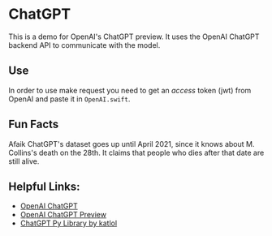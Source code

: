 # ChatGPT
This is a demo for OpenAI's ChatGPT preview. It uses the OpenAI ChatGPT backend API to communicate with the model.

## Use
In order to use make request you need to get an *access* token (jwt) from OpenAI and paste it in `OpenAI.swift`.

## Fun Facts
Afaik ChatGPT's dataset goes up until April 2021, since it knows about M. Collins's death on the 28th. It claims that people who dies after that date are still alive.

## Helpful Links:
- [OpenAI ChatGPT](https://openai.com/blog/chatgpt/)
- [OpenAI ChatGPT Preview](https://chat.openai.com)
- [ChatGPT Py Library by katlol](https://github.com/katlol/aiogpt)
